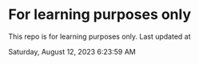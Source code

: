 # For learning purposes only
This repo is for learning purposes only.
Last updated at

Saturday, August 12, 2023 6:23:59 AM

